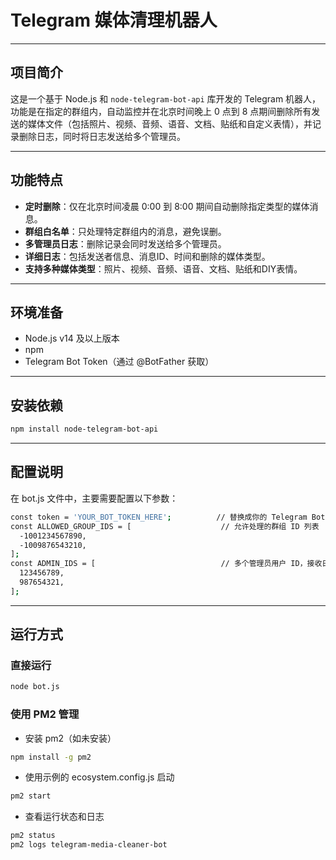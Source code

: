# Telegram 媒体清理机器人
---

## 项目简介

这是一个基于 Node.js 和 `node-telegram-bot-api` 库开发的 Telegram 机器人，功能是在指定的群组内，自动监控并在北京时间晚上 0 点到 8 点期间删除所有发送的媒体文件（包括照片、视频、音频、语音、文档、贴纸和自定义表情），并记录删除日志，同时将日志发送给多个管理员。

---

## 功能特点

- **定时删除**：仅在北京时间凌晨 0:00 到 8:00 期间自动删除指定类型的媒体消息。
- **群组白名单**：只处理特定群组内的消息，避免误删。
- **多管理员日志**：删除记录会同时发送给多个管理员。
- **详细日志**：包括发送者信息、消息ID、时间和删除的媒体类型。
- **支持多种媒体类型**：照片、视频、音频、语音、文档、贴纸和DIY表情。

---

## 环境准备

- Node.js v14 及以上版本
- npm
- Telegram Bot Token（通过 @BotFather 获取）

---

## 安装依赖

```bash
npm install node-telegram-bot-api
```

---

## 配置说明

在 bot.js 文件中，主要需要配置以下参数：

```bash
const token = 'YOUR_BOT_TOKEN_HERE';          // 替换成你的 Telegram Bot Token
const ALLOWED_GROUP_IDS = [                    // 允许处理的群组 ID 列表
  -1001234567890,
  -1009876543210,
];
const ADMIN_IDS = [                            // 多个管理员用户 ID，接收日志消息
  123456789,
  987654321,
];
```

---

## 运行方式

### 直接运行
```bash
node bot.js
```

### 使用 PM2 管理

- 安装 pm2（如未安装）
```bash
npm install -g pm2
```

- 使用示例的 ecosystem.config.js 启动
```bash
pm2 start
```

- 查看运行状态和日志
 ```bash
pm2 status
pm2 logs telegram-media-cleaner-bot
```
